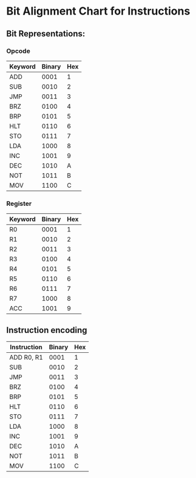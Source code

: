 # Bit Alignment Chart for Instructions

## Bit Representations:

### Opcode

| Keyword | Binary | Hex | 
|---------|--------|-----|
| ADD     | 0001   | 1   |
| SUB     | 0010   | 2   |
| JMP     | 0011   | 3   |
| BRZ     | 0100   | 4   |
| BRP     | 0101   | 5   |
| HLT     | 0110   | 6   |
| STO     | 0111   | 7   |
| LDA     | 1000   | 8   |
| INC     | 1001   | 9   |
| DEC     | 1010   | A   |
| NOT     | 1011   | B   |
| MOV     | 1100   | C   |


### Register

| Keyword | Binary | Hex | 
|---------|--------|-----|
| R0      | 0001   | 1   |
| R1      | 0010   | 2   |
| R2      | 0011   | 3   |
| R3      | 0100   | 4   |
| R4      | 0101   | 5   |
| R5      | 0110   | 6   |
| R6      | 0111   | 7   |
| R7      | 1000   | 8   |
| ACC     | 1001   | 9   |

## Instruction encoding

| Instruction | Binary | Hex | 
|-------------|--------|-----|
| ADD R0, R1  | 0001   | 1   |
| SUB         | 0010   | 2   |
| JMP         | 0011   | 3   |
| BRZ         | 0100   | 4   |
| BRP         | 0101   | 5   |
| HLT         | 0110   | 6   |
| STO         | 0111   | 7   |
| LDA         | 1000   | 8   |
| INC         | 1001   | 9   |
| DEC         | 1010   | A   |
| NOT         | 1011   | B   |
| MOV         | 1100   | C   |